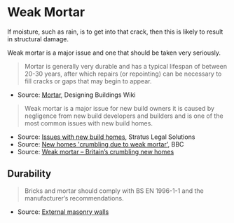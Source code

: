 # Weak Mortar

If moisture, such as rain, is to get into that crack, then this is likely to result in structural damage.

Weak mortar is a major issue and one that should be taken very seriously.

>Mortar is generally very durable and has a typical lifespan of between 20-30 years, after which repairs (or repointing) can be necessary to fill cracks or gaps that may begin to appear.

* Source: [Mortar](https://www.designingbuildings.co.uk/wiki/Mortar), Designing Buildings Wiki

> Weak mortar is a major issue for new build owners it is caused by negligence from new build developers and builders and is one of the most common issues with new build homes.

* Source: [Issues with new build homes](https://stratuslegalsolutions.co.uk/new-build/), Stratus Legal Solutions
* Source: [New homes 'crumbling due to weak mortar'](https://www.bbc.co.uk/news/business-46454844), BBC
* Source: [Weak mortar – Britain’s crumbling new homes](http://www.new-home-blog.co.uk/weak-mortar-britains-crumbling-new-homes/)

## Durability

>Bricks and mortar should comply with BS EN 1996-1-1 and the manufacturer’s recommendations.

* Source: [External masonry walls](https://nhbc-standards.co.uk/downloads/NHBC-Standards-2020-6.pdf)
